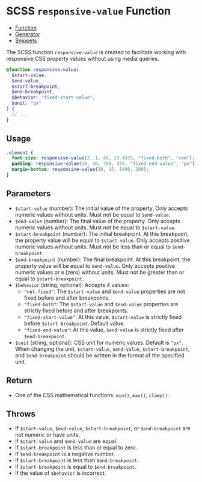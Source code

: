 # SCSS `responsive-value` Function

- [Function](responsive-value.scss)
- [Generator](https://javidrashkhansoi.github.io/responsive-value/)
- [Snippets](responsive-value.code-snippets)

The SCSS function `responsive-value` is created to facilitate working with responsive CSS property values without using media queries.

```scss
@function responsive-value(
  $start-value,
  $end-value,
  $start-breakpoint,
  $end-breakpoint,
  $behavior: "fixed-start-value",
  $unit: "px"
) {
  // ...
}
```

## Usage

```scss
.element {
  font-size: responsive-value(2, 1, 48, 23.4375, "fixed-both", "rem");
  padding: responsive-value(20, 10, 768, 375, "fixed-end-value", "px");
  margin-bottom: responsive-value(30, 15, 1440, 280);
}
```

## Parameters

- `$start-value` (number): The initial value of the property. Only accepts numeric values without units. Must not be equal to `$end-value`.
- `$end-value` (number): The final value of the property. Only accepts numeric values without units. Must not be equal to `$start-value`.
- `$start-breakpoint` (number): The initial breakpoint. At this breakpoint, the property value will be equal to `$start-value`. Only accepts positive numeric values without units. Must not be less than or equal to `$end-breakpoint`.
- `$end-breakpoint` (number): The final breakpoint. At this breakpoint, the property value will be equal to `$end-value`. Only accepts positive numeric values or `0` (zero) without units. Must not be greater than or equal to `$start-breakpoint`.
- `$behavior` (string, optional): Accepts 4 values:
  - `"not-fixed"`: The `$start-value` and `$end-value` properties are not fixed before and after breakpoints.
  - `"fixed-both"`: The `$start-value` and `$end-value` properties are strictly fixed before and after breakpoints.
  - `"fixed-start-value"`: At this value, `$start-value` is strictly fixed before `$start-breakpoint`. Default value.
  - `"fixed-end-value"`: At this value, `$end-value` is strictly fixed after `$end-breakpoint`.
- `$unit` (string, optional): CSS unit for numeric values. Default is `"px"`. When changing the unit, `$start-value`, `$end-value`, `$start-breakpoint`, and `$end-breakpoint` should be written in the format of the specified unit.

## Return

- One of the CSS mathematical functions: `min()`, `max()`, `clamp()`.

## Throws

- If `$start-value`, `$end-value`, `$start-breakpoint`, or `$end-breakpoint` are not numeric or have units.
- If `$start-value` and `$end-value` are equal.
- If `$start-breakpoint` is less than or equal to zero.
- If `$end-breakpoint` is a negative number.
- If `$start-breakpoint` is less than `$end-breakpoint`.
- If `$start-breakpoint` is equal to `$end-breakpoint`.
- If the value of `$behavior` is incorrect.
